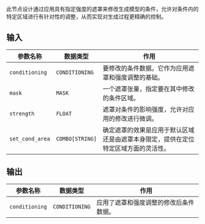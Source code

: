此节点设计通过应用具有指定强度的遮罩来修改生成模型的条件，允许对条件内的特定区域进行有针对性的调整，从而实现对生成过程更精确的控制。

## 输入

| 参数名称 | 数据类型 | 作用 |
| --- | --- | --- |
| `conditioning` | `CONDITIONING` | 要修改的条件数据。它作为应用遮罩和强度调整的基础。 |
| `mask` | `MASK` | 一个遮罩张量，指定要在其中修改的条件区域。 |
| `strength` | `FLOAT` | 遮罩对条件的影响强度，允许对应用的修改进行微调。 |
| `set_cond_area` | `COMBO[STRING]` | 确定遮罩的效果是应用于默认区域还是由遮罩本身限定，提供在定位特定区域方面的灵活性。 |

## 输出

| 参数名称 | 数据类型 | 作用 |
| --- | --- | --- |
| `conditioning` | `CONDITIONING` | 应用了遮罩和强度调整的修改后条件数据。 |
